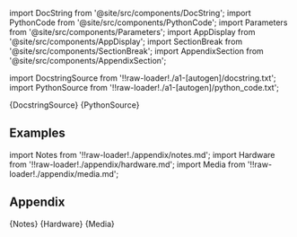 
[//]: # (Custom component imports)

import DocString from '@site/src/components/DocString';
import PythonCode from '@site/src/components/PythonCode';
import Parameters from '@site/src/components/Parameters';
import AppDisplay from '@site/src/components/AppDisplay';
import SectionBreak from '@site/src/components/SectionBreak';
import AppendixSection from '@site/src/components/AppendixSection';

[//]: # (TODO: Machine-generate this section)

import DocstringSource from '!!raw-loader!./a1-[autogen]/docstring.txt';
import PythonSource from '!!raw-loader!./a1-[autogen]/python_code.txt';


<DocString>{DocstringSource}</DocString>
<PythonCode GLink='TRANSFORMERS/MATRIX_MANIPULATION/INVERT/INVERT.py'>{PythonSource}</PythonCode>


<SectionBreak />

    

[//]: # (Examples)

## Examples

<AppDisplay 
  GLink='TRANSFORMERS/MATRIX_MANIPULATION/INVERT'
  nodeLabel='INVERT'>
</AppDisplay>

<SectionBreak />

    

[//]: # (Appendix)

import Notes from '!!raw-loader!./appendix/notes.md';
import Hardware from '!!raw-loader!./appendix/hardware.md';
import Media from '!!raw-loader!./appendix/media.md';

## Appendix

<AppendixSection index={0} folderPath='nodes/TRANSFORMERS/MATRIX_MANIPULATION/INVERT/appendix/'>{Notes}</AppendixSection>
<AppendixSection index={1} folderPath='nodes/TRANSFORMERS/MATRIX_MANIPULATION/INVERT/appendix/'>{Hardware}</AppendixSection>
<AppendixSection index={2} folderPath='nodes/TRANSFORMERS/MATRIX_MANIPULATION/INVERT/appendix/'>{Media}</AppendixSection>


